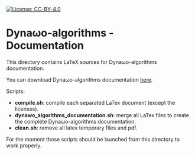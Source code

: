 <!--
    Except where otherwise noted, content in this documentation is Copyright (c)
    2022, RTE (http://www.rte-france.com) and licensed under a
    CC-BY-4.0 (https://creativecommons.org/licenses/by/4.0/)
    license. All rights reserved.
-->
[![License: CC-BY-4.0](https://img.shields.io/badge/License-CC%20BY%204.0-lightgrey.svg)](https://creativecommons.org/licenses/by/4.0/)

# Dyna&omega;o-algorithms - Documentation

This directory contains LaTeX sources for Dyna&omega;o-algorithms documentation.

You can download Dyna&omega;o-algorithms documentation [here](https://github.com/dynawo/dynawo-algorithms/releases/download/v1.6.0/DynawoAlgorithmsDocumentation.pdf).

Scripts:
* **compile.sh**: compile each separated LaTex document (except the licenses).
* **dynawo_algorithms_documentation.sh**: merge all LaTex files to create the complete Dyna&omega;o-algorithms documentation.
* **clean.sh**: remove all latex temporary files and pdf.

For the moment those scripts should be launched from this directory to work properly.

